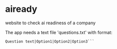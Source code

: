 # aiready
website to check ai readiness of a company

The app needs a text file 'questions.txt' with format:
```#Section Name
Question text|Option1|Option2|Option3```

